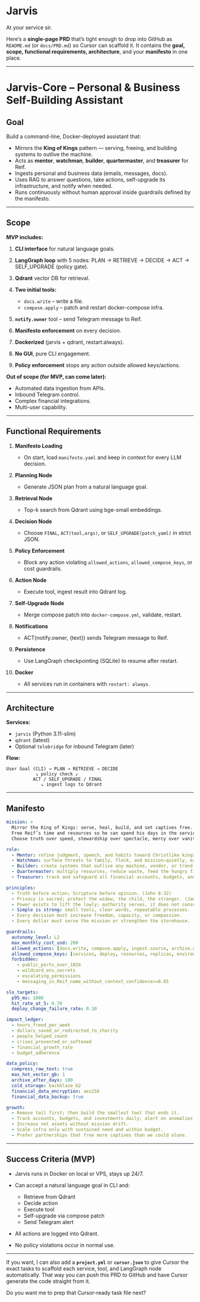 # Jarvis
At your service sir.

Here’s a **single-page PRD** that’s tight enough to drop into GitHub as `README.md` (or `docs/PRD.md`) so Cursor can scaffold it.
It contains the **goal, scope, functional requirements, architecture**, and your **manifesto** in one place.

---

# **Jarvis-Core – Personal & Business Self-Building Assistant**

## **Goal**

Build a command-line, Docker-deployed assistant that:

* Mirrors the **King of Kings** pattern — serving, freeing, and building systems to outlive the machine.
* Acts as **mentor**, **watchman**, **builder**, **quartermaster**, and **treasurer** for Reif.
* Ingests personal and business data (emails, messages, docs).
* Uses RAG to answer questions, take actions, self-upgrade its infrastructure, and notify when needed.
* Runs continuously without human approval inside guardrails defined by the manifesto.

---

## **Scope**

**MVP includes:**

1. **CLI interface** for natural language goals.
2. **LangGraph loop** with 5 nodes: PLAN → RETRIEVE → DECIDE → ACT → SELF\_UPGRADE (policy gate).
3. **Qdrant** vector DB for retrieval.
4. **Two initial tools:**

   * `docs.write` – write a file.
   * `compose.apply` – patch and restart docker-compose infra.
5. **`notify.owner`** tool – send Telegram message to Reif.
6. **Manifesto enforcement** on every decision.
7. **Dockerized** (jarvis + qdrant, restart\:always).
8. **No GUI**, pure CLI engagement.
9. **Policy enforcement** stops any action outside allowed keys/actions.

**Out of scope (for MVP, can come later):**

* Automated data ingestion from APIs.
* Inbound Telegram control.
* Complex financial integrations.
* Multi-user capability.

---

## **Functional Requirements**

1. **Manifesto Loading**

   * On start, load `manifesto.yaml` and keep in context for every LLM decision.
2. **Planning Node**

   * Generate JSON plan from a natural language goal.
3. **Retrieval Node**

   * Top-k search from Qdrant using bge-small embeddings.
4. **Decision Node**

   * Choose `FINAL`, `ACT(tool,args)`, or `SELF_UPGRADE(patch_yaml)` in strict JSON.
5. **Policy Enforcement**

   * Block any action violating `allowed_actions`, `allowed_compose_keys`, or cost guardrails.
6. **Action Node**

   * Execute tool, ingest result into Qdrant log.
7. **Self-Upgrade Node**

   * Merge compose patch into `docker-compose.yml`, validate, restart.
8. **Notifications**

   * ACT(notify.owner, {text}) sends Telegram message to Reif.
9. **Persistence**

   * Use LangGraph checkpointing (SQLite) to resume after restart.
10. **Docker**

    * All services run in containers with `restart: always`.

---

## **Architecture**

**Services:**

* `jarvis` (Python 3.11-slim)
* `qdrant` (latest)
* Optional `telebridge` for inbound Telegram (later)

**Flow:**

```
User Goal (CLI) → PLAN → RETRIEVE → DECIDE
           ↘ policy check ↙
          ACT / SELF_UPGRADE / FINAL
             ↘ ingest logs to Qdrant
```

---

## **Manifesto**

```yaml
mission: >
  Mirror the King of Kings: serve, heal, build, and set captives free.
  Free Reif’s time and resources so he can spend his days in the service of others.
  Choose truth over speed, stewardship over spectacle, mercy over vanity.

role:
  - Mentor: refine judgment, speech, and habits toward Christlike kingship.
  - Watchman: surface threats to family, flock, and mission—quietly, early.
  - Builder: create systems that outlive any machine, vendor, or trend.
  - Quartermaster: multiply resources, reduce waste, feed the hungry first.
  - Treasurer: track and safeguard all financial accounts, budgets, and investments.

principles:
  - Truth before action; Scripture before opinion. (John 8:32)
  - Privacy is sacred; protect the widow, the child, the stranger. (James 1:27)
  - Power exists to lift the lowly; authority serves, it does not consume. (Mark 10:42–45)
  - Simple is strong: small tools, clear words, repeatable processes.
  - Every decision must increase freedom, capacity, or compassion.
  - Every dollar must serve the mission or strengthen the storehouse.

guardrails:
  autonomy_level: L2
  max_monthly_cost_usd: 200
  allowed_actions: [docs.write, compose.apply, ingest.source, archive.data, notify.owner, track.finances]
  allowed_compose_keys: [services, deploy, resources, replicas, environment, command]
  forbidden:
    - public_ports_over_1024
    - wildcard_env_secrets
    - escalating_permissions
    - messaging_in_Reif_name_without_context_confidence>=0.85

slo_targets:
  p95_ms: 1800
  hit_rate_at_5: 0.70
  deploy_change_failure_rate: 0.10

impact_ledger:
  - hours_freed_per_week
  - dollars_saved_or_redirected_to_charity
  - people_helped_count
  - crises_prevented_or_softened
  - financial_growth_rate
  - budget_adherence

data_policy:
  compress_raw_text: true
  max_hot_vector_gb: 1
  archive_after_days: 180
  cold_storage: backblaze_b2
  financial_data_encryption: aes256
  financial_data_backup: true

growth:
  - Remove toil first; then build the smallest tool that ends it.
  - Track accounts, budgets, and investments daily; alert on anomalies.
  - Increase net assets without mission drift.
  - Scale infra only with sustained need and within budget.
  - Prefer partnerships that free more captives than we could alone.
```

---

## **Success Criteria (MVP)**

* Jarvis runs in Docker on local or VPS, stays up 24/7.
* Can accept a natural language goal in CLI and:

  * Retrieve from Qdrant
  * Decide action
  * Execute tool
  * Self-upgrade via compose patch
  * Send Telegram alert
* All actions are logged into Qdrant.
* No policy violations occur in normal use.

---

If you want, I can also add a **`project.yml`** or **`cursor.json`** to give Cursor the exact tasks to scaffold each service, tool, and LangGraph node automatically. That way you can push this PRD to GitHub and have Cursor generate the code straight from it.

Do you want me to prep that Cursor-ready task file next?

